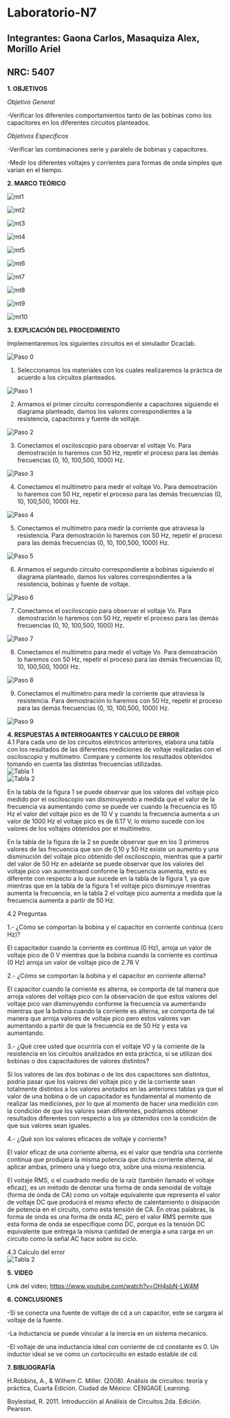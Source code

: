 # Laboratorio-N7
## Integrantes: Gaona Carlos, Masaquiza Alex, Morillo Ariel
## NRC: 5407

**1. OBJETIVOS**

_Objetivo General_

-Verificar los diferentes comportamientos tanto de las bobinas como los capacitores en los diferentes circuitos planteados.

_Objetivos Específicos_

-Verificar las combinaciones serie y paralelo  de bobinas y capacitores.

-Medir los diferentes voltajes y corrientes para formas de onda simples que varian en el tiempo.

**2. MARCO TEÓRICO**

![mt1](https://github.com/AlexMP98/Laboratorio-N7/blob/main/Imagenes/mt1.PNG)

![mt2](https://github.com/AlexMP98/Laboratorio-N7/blob/main/Imagenes/mt2.PNG)

![mt3](https://github.com/AlexMP98/Laboratorio-N7/blob/main/Imagenes/mt3.PNG)

![mt4](https://github.com/AlexMP98/Laboratorio-N7/blob/main/Imagenes/mt4.PNG)

![mt5](https://github.com/AlexMP98/Laboratorio-N7/blob/main/Imagenes/mt5.PNG)

![mt6](https://github.com/AlexMP98/Laboratorio-N7/blob/main/Imagenes/mt6.PNG)

![mt7](https://github.com/AlexMP98/Laboratorio-N7/blob/main/Imagenes/mt7.PNG)

![mt8](https://github.com/AlexMP98/Laboratorio-N7/blob/main/Imagenes/mt8.PNG)

![mt9](https://github.com/AlexMP98/Laboratorio-N7/blob/main/Imagenes/mt9.PNG)

![mt10](https://github.com/AlexMP98/Laboratorio-N7/blob/main/Imagenes/mt10.PNG)

**3. EXPLICACIÓN DEL PROCEDIMIENTO**

Implementaremos los siguientes circuitos en el simulador Dcaclab.

![Paso 0](https://github.com/AlexMP98/Laboratorio-N7/blob/main/Imagenes/Paso%200.png)

1.	Seleccionamos los materiales con los cuales realizaremos la práctica de acuerdo a los circuitos planteados.

![Paso 1](https://github.com/AlexMP98/Laboratorio-N7/blob/main/Imagenes/Paso%201.png)

2.	Armamos el primer circuito correspondiente a capacitores siguiendo el diagrama planteado, damos los valores correspondientes a la resistencia, capacitores y fuente de voltaje.

![Paso 2](https://github.com/AlexMP98/Laboratorio-N7/blob/main/Imagenes/Paso%202.png)

3.	Conectamos el osciloscopio para observar el voltaje Vo. Para demostración lo haremos con 50 Hz, repetir el proceso para las demás frecuencias (0, 10, 100,500, 1000) Hz.

![Paso 3](https://github.com/AlexMP98/Laboratorio-N7/blob/main/Imagenes/Paso%203.png)

4.	Conectamos el multímetro para medir el voltaje Vo. Para demostración lo haremos con 50 Hz, repetir el proceso para las demás frecuencias (0, 10, 100,500, 1000) Hz.

![Paso 4](https://github.com/AlexMP98/Laboratorio-N7/blob/main/Imagenes/Paso%204.png)

5.	Conectamos el multímetro para medir la corriente que atraviesa la resistencia. Para demostración lo haremos con 50 Hz, repetir el proceso para las demás frecuencias (0, 10, 100,500, 1000) Hz.

![Paso 5](https://github.com/AlexMP98/Laboratorio-N7/blob/main/Imagenes/Paso%205.png)

6.	Armamos el segundo circuito correspondiente a bobinas siguiendo el diagrama planteado, damos los valores correspondientes a la resistencia, bobinas y fuente de voltaje.

![Paso 6](https://github.com/AlexMP98/Laboratorio-N7/blob/main/Imagenes/Paso%206.png)

7.	Conectamos el osciloscopio para observar el voltaje Vo. Para demostración lo haremos con 50 Hz, repetir el proceso para las demás frecuencias (0, 10, 100,500, 1000) Hz.

![Paso 7](https://github.com/AlexMP98/Laboratorio-N7/blob/main/Imagenes/Paso%207.png)

8.	Conectamos el multímetro para medir el voltaje Vo. Para demostración lo haremos con 50 Hz, repetir el proceso para las demás frecuencias (0, 10, 100,500, 1000) Hz.

![Paso 8](https://github.com/AlexMP98/Laboratorio-N7/blob/main/Imagenes/Paso%208.png)

9.	Conectamos el multímetro para medir la corriente que atraviesa la resistencia. Para demostración lo haremos con 50 Hz, repetir el proceso para las demás frecuencias (0, 10, 100,500, 1000) Hz.

![Paso 9](https://github.com/AlexMP98/Laboratorio-N7/blob/main/Imagenes/Paso%209.png)


**4. RESPUESTAS A INTERROGANTES Y CALCULO DE ERROR**      
4.1  Para cada uno de los circuitos eléctricos anteriores, elabora una tabla con los resultados de las diferentes mediciones de voltaje realizadas con el osciloscopio y multímetro. Compare y comente los resultados obtenidos tomando en cuenta las distintas frecuencias utilizadas.     
![Tabla 1](https://github.com/AlexMP98/Laboratorio-N7/blob/main/Imagenes/Tabla1.png)          
![Tabla 2](https://github.com/AlexMP98/Laboratorio-N7/blob/main/Imagenes/Tabla2.png)     

En la tabla de la figura 1 se puede observar que los valores del voltaje pico medido por el osciloscopio van disminuyendo a medida que el valor de la frecuencia va aumentando como se puede ver cuando la frecuencia es 10 Hz el valor del voltaje pico es de 10 V y cuando la frecuencia aumenta a un valor de 1000 Hz el voltaje pico es de 6.17 V, lo mismo sucede con los valores de los voltajes obtenidos por el multímetro.     

En la tabla de la figura de la 2 se puede observar que en los 3 primeros valores de las frecuencia que son de 0,10 y 50 Hz existe un aumento y una disminución del voltaje pico obtenido del osciloscopio, mientras que a partir del valor de 50 Hz en adelante se puede observar que los valores del voltaje pico van aumentnaod conforme la frecuencia aumenta, esto es diferente con respecto a lo que sucede en la tabla de la figura 1, ya que mientras que en la tabla de la figura 1 el voltaje pico disminuye mientras aumenta la frecuencia, en la tabla 2 el voltaje pico aumenta a medida que la frecuencia aumenta a partir de 50 Hz.   

4.2 Preguntas    

1.- ¿Cómo se comportan la bobina y el capacitor en corriente continua (cero Hz)?           

El capacitador cuando la corriente es continua (0 Hz), arroja un valor de voltaje pico de 0 V mientras que la bobina cuando la corriente es continua (0 Hz) arroja un valor de voltaje pico de 2.76 V     

2.- ¿Cómo se comportan la bobina y el capacitor en corriente alterna?      

El capacitor cuando la corriente es alterna, se comporta de tal manera que arroja valores del voltaje pico con la observación de que estos valores del voltaje pico van disminuyendo conforme la frecuencia va aumentando mientras que la bobina cuando la corriente es alterna, se comporta de tal manera que arroja valores de voltaje pico pero estos valores van aumentando a partir de que la frecuencia es de 50 Hz y esta va aumentando.    

3.- ¿Qué cree usted que ocurriría con el voltaje V0 y la corriente de la resistencia en los circuitos analizados en esta práctica, si se utilizan dos bobinas o dos capacitadores de valores distintos?      

Si los valores de las dos bobinas o de los dos capacitores son distintos, podría pasar que los valores del voltaje pico y de la corriente sean totalmente distintos a los valores anotados en las anteriores tablas ya que el valor de una bobina o de un capacitador es fundamental al momento de realizar las mediciones, por lo que al momento de hacer una medición con la condición de que los valores sean diferentes, podríamos obtener resultados diferentes con respecto a los ya obtenidos con la condición de que sus valores sean iguales.   

4.- ¿Qué son los valores eficaces de voltaje y corriente?      

El valor eficaz de una corriente alterna, es el valor que tendría una corriente continua que produjera la misma potencia que dicha corriente alterna, al aplicar ambas, primero una y luego otra, sobre una misma resistencia.     


El voltaje RMS, o el cuadrado medio de la raíz (también llamado el voltaje eficaz), es un método de denotar una forma de onda senoidal de voltaje (forma de onda de CA) como un voltaje equivalente que representa el valor de voltaje DC que producirá el mismo efecto de calentamiento o disipación de potencia en el circuito, como esta tensión de CA.
En otras palabras, la forma de onda es una forma de onda AC, pero el valor RMS permite que esta forma de onda se especifique como DC, porque es la tensión DC equivalente que entrega la misma cantidad de energía a una carga en un circuito como la señal AC hace sobre su ciclo.   

4.3 Calculo del error    
![Tabla 2](https://github.com/AlexMP98/Laboratorio-N7/blob/main/Imagenes/error.png)    


**5. VIDEO**   

Link del video; https://www.youtube.com/watch?v=OH4sbN-LW4M   

**6. CONCLUSIONES**

-Si se conecta una fuente de voltaje de cd a un capacitor, este se cargara al voltaje de la fuente.

-La inductancia se puede vincular a la inercia en un sistema mecanico.

-El voltaje de una inductancia ideal con corriente de cd constante es 0. Un inductor ideal se ve como un cortocircuito en estado estable de cd.

**7. BIBLIOGRAFÍA**

H.Robbins, A., & Wilhem C. Miller. (2008). Análisis de circuitos: teoría y práctica, Cuarta Edición. Ciudad de México: CENGAGE Learning.

Boylestad, R. 2011. Introducción al Análisis de Circuitos.2da. Edición. Pearson.
